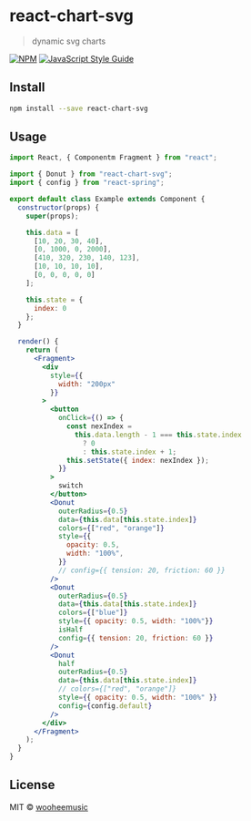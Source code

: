 # react-chart-svg

> dynamic svg charts

[![NPM](https://img.shields.io/npm/v/react-chart-svg.svg)](https://www.npmjs.com/package/react-chart-svg) [![JavaScript Style Guide](https://img.shields.io/badge/code_style-standard-brightgreen.svg)](https://standardjs.com)

## Install

```bash
npm install --save react-chart-svg
```

## Usage

```jsx
import React, { Componentm Fragment } from "react";

import { Donut } from "react-chart-svg";
import { config } from "react-spring";

export default class Example extends Component {
  constructor(props) {
    super(props);

    this.data = [
      [10, 20, 30, 40],
      [0, 1000, 0, 2000],
      [410, 320, 230, 140, 123],
      [10, 10, 10, 10],
      [0, 0, 0, 0, 0]
    ];

    this.state = {
      index: 0
    };
  }

  render() {
    return (
      <Fragment>
        <div
          style={{
            width: "200px"
          }}
        >
          <button
            onClick={() => {
              const nexIndex =
                this.data.length - 1 === this.state.index
                  ? 0
                  : this.state.index + 1;
              this.setState({ index: nexIndex });
            }}
          >
            switch
          </button>
          <Donut
            outerRadius={0.5}
            data={this.data[this.state.index]}
            colors={["red", "orange"]}
            style={{
              opacity: 0.5,
              width: "100%",
            }}
            // config={{ tension: 20, friction: 60 }}
          />
          <Donut
            outerRadius={0.5}
            data={this.data[this.state.index]}
            colors={["blue"]}
            style={{ opacity: 0.5, width: "100%"}}
            isHalf
            config={{ tension: 20, friction: 60 }}
          />
          <Donut
            half
            outerRadius={0.5}
            data={this.data[this.state.index]}
            // colors={["red", "orange"]}
            style={{ opacity: 0.5, width: "100%" }}
            config={config.default}
          />
        </div>
      </Fragment>
    );
  }
}
```

## License

MIT © [wooheemusic](https://github.com/wooheemusic)
